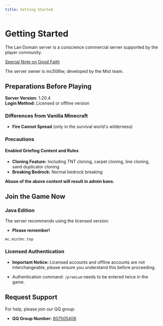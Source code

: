 ```yaml
---
title: Getting Started
---
```


# Getting Started
The Lan·Domain server is a conscience commercial server supported by the player community.

[Special Note on Good Faith](/en-US/docs/other/goodxin.html)

The server owner is mc506lw, developed by the Mist team.

## Preparations Before Playing

**Server Version:** 1.20.4  
**Login Method:** Licensed or offline version

### Differences from Vanilla Minecraft

- **Fire Cannot Spread** (only in the survival world's wilderness)

### Precautions

#### Enabled Griefing Content and Rules

- **Cloning Feature:** Including TNT cloning, carpet cloning, line cloning, sand duplicator cloning
- **Breaking Bedrock:** Normal bedrock breaking

**Abuse of the above content will result in admin bans.**

## Join the Game Now

### Java Edition

The server recommends using the licensed version:

- **Please remember!**
```
mc.mistmc.top
```

### Licensed Authentication

- **Important Notice:** Licensed accounts and offline accounts are not interchangeable, please ensure you understand this before proceeding.
  
- Authentication command: `/premium` needs to be entered twice in the game.
<!-- 
### Bedrock Edition

- Use the latest Bedrock client, join through the official geyser channel:
  
   - **Server Address:** `be.mistmc.top`
  
   - **Server Port:** `50734`
  
- Requires logging in with a Xbox account, which will be automatically handled after entering the server. -->

## Request Support

For help, please join our QQ group:

- **QQ Group Number:** [807505406](http://qm.qq.com/cgi-bin/qm/qr?_wv=1027&k=T6yM-D3bmhVyfNCPUYXJVHvsR-lnBS5L&authKey=RHNudvIQ0B747p581y93kX6Cb%2FW88%2FQ%2FFQtnpTb7xciDcaQH3hBuVTe6pKMAA7Jj&noverify=0&group_code=807505406)